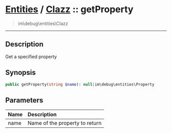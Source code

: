 # [Entities](entities.md) / [Clazz](entities-Clazz.md) :: getProperty
 > im\debug\entities\Clazz
____

## Description
Get a specified property

## Synopsis
```php
public getProperty(string $name): null|im\debug\entities\Property
```

## Parameters
| Name | Description |
| :--- | :---------- |
| name | Name of the property to return |
